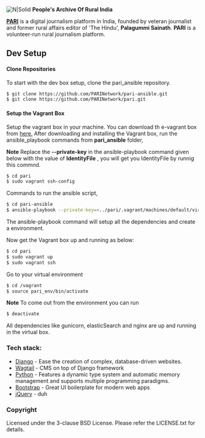 ![N|Solid](https://ruralindiaonline.org/static/img/logo.png)    **People's Archive Of Rural India**

**[PARI](https://ruralindiaonline.org/)** is a digital journalism platform in India, founded by veteran journalist and former rural affairs editor of 'The Hindu', **Palagummi Sainath**. **PARI** is a volunteer-run rural journalism platform.

## Dev Setup

#### Clone Repositories
To start with the dev box setup, clone the pari_ansible repository.
```sh
$ git clone https://github.com/PARINetwork/pari-ansible.git
$ git clone https://github.com/PARINetwork/pari.git
```
#### Setup the Vagrant Box
Setup the vagrant box in your machine. You can download th e-vagrant box from [here.](https://releases.hashicorp.com/vagrant/1.9.1/vagrant_1.9.1.dmg) 
After downloading and installing the Vagrant box, run the ansible_playbook commands from  **pari_ansible** folder,

**Note**
    Replace the **--private-key** in the ansible-playbook command given below with the value of **IdentityFile** , you will get you         IdentityFile by runnig this commnd.
    
```sh 
$ cd pari
$ sudo vagrant ssh-config
```
Commands to run the ansible script,
```sh
$ cd pari-ansible
$ ansible-playbook --private-key=<../pari/.vagrant/machines/default/virtualbox/private_key> -l vagrant -u vagrant -i hosts.yml site.yml
```
The ansible-playbook command will setup all the dependencies and create a environment.

Now get the Vagrant box up and running as below:
```sh 
$ cd pari
$ sudo vagrant up
$ sudo vagrant ssh
```
Go to your virtual environment
```sh 
$ cd /vagrant
$ source pari_env/bin/activate
```
**Note**
To come out from the environment you can run 
```sh
$ deactivate
```
All dependencies like gunicorn, elasticSearch and nginx are up and running in the virtual box.

### Tech stack:

* [Django](https://www.djangoproject.com/) - Ease the creation of complex, database-driven websites.
* [Wagtail]() - CMS on top of Django framework
* [Python]() - Features a dynamic type system and automatic memory management and supports multiple programming paradigms.
* [Bootstrap]() - Great UI boilerplate for modern web apps
* [jQuery]() - duh

### Copyright

Licensed under the 3-clause BSD License. Please refer the LICENSE.txt for details.
